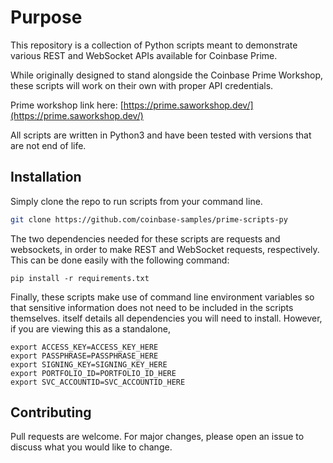 # Purpose

This repository is a collection of Python scripts meant to demonstrate various REST and WebSocket APIs available for Coinbase Prime.

While originally designed to stand alongside the Coinbase Prime Workshop, these scripts will work on their own with proper API credentials. 

Prime workshop link here: [https://prime.saworkshop.dev/](https://prime.saworkshop.dev/)

All scripts are written in Python3 and have been tested with versions that are not end of life.

## Installation

Simply clone the repo to run scripts from your command line.

```bash
git clone https://github.com/coinbase-samples/prime-scripts-py
```

The two dependencies needed for these scripts are requests and websockets, in order to make REST and WebSocket requests, respectively. This can be done easily with the following command:

```
pip install -r requirements.txt
```

Finally, these scripts make use of command line environment variables so that sensitive information does not need to be included in the scripts themselves. itself details all dependencies you will need to install. However, if you are viewing this as a standalone, 
```
export ACCESS_KEY=ACCESS_KEY_HERE
export PASSPHRASE=PASSPHRASE_HERE
export SIGNING_KEY=SIGNING_KEY_HERE
export PORTFOLIO_ID=PORTFOLIO_ID_HERE
export SVC_ACCOUNTID=SVC_ACCOUNTID_HERE
```

## Contributing
Pull requests are welcome. For major changes, please open an issue to discuss what you would like to change.
